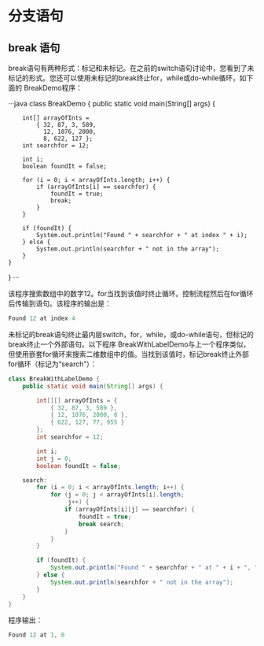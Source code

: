 # 分支语句

## break 语句

break语句有两种形式：标记和未标记。在之前的switch语句讨论中，您看到了未标记的形式。您还可以使用未标记的break终止for，while或do-while循环，如下面的 BreakDemo程序：

···java
class BreakDemo {
    public static void main(String[] args) {

        int[] arrayOfInts = 
            { 32, 87, 3, 589,
              12, 1076, 2000,
              8, 622, 127 };
        int searchfor = 12;

        int i;
        boolean foundIt = false;

        for (i = 0; i < arrayOfInts.length; i++) {
            if (arrayOfInts[i] == searchfor) {
                foundIt = true;
                break;
            }
        }

        if (foundIt) {
            System.out.println("Found " + searchfor + " at index " + i);
        } else {
            System.out.println(searchfor + " not in the array");
        }
    }
}
···

该程序搜索数组中的数字12。for当找到该值时终止循环。控制流程然后在for循环后传输到语句。该程序的输出是：

```java
Found 12 at index 4
```

未标记的break语句终止最内层switch，for，while，或do-while语句，但标记的break终止一个外部语句。以下程序 BreakWithLabelDemo与上一个程序类似，但使用嵌套for循环来搜索二维数组中的值。当找到该值时，标记break终止外部for循环（标记为“search”）：

```java
class BreakWithLabelDemo {
    public static void main(String[] args) {

        int[][] arrayOfInts = { 
            { 32, 87, 3, 589 },
            { 12, 1076, 2000, 8 },
            { 622, 127, 77, 955 }
        };
        int searchfor = 12;

        int i;
        int j = 0;
        boolean foundIt = false;

    search:
        for (i = 0; i < arrayOfInts.length; i++) {
            for (j = 0; j < arrayOfInts[i].length;
                 j++) {
                if (arrayOfInts[i][j] == searchfor) {
                    foundIt = true;
                    break search;
                }
            }
        }

        if (foundIt) {
            System.out.println("Found " + searchfor + " at " + i + ", " + j);
        } else {
            System.out.println(searchfor + " not in the array");
        }
    }
}
```
程序输出：

```java
Found 12 at 1, 0
```